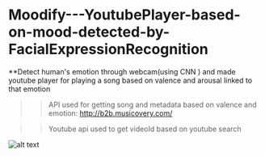 # Moodify---YoutubePlayer-based-on-mood-detected-by-FacialExpressionRecognition


**Detect human's emotion through webcam(using CNN ) and made youtube player for playing a song based on valence and arousal linked to that emotion

>>API used for getting song and metadata based on valence and emotion:  http://b2b.musicovery.com/ 

>>Youtube api used to get  videoId based on youtube search


![alt text](https://github.com/pranshugarg/Moodify---YoutubePlayer-based-on-mood-detected-by-FacialExpressionRecognition/blob/master/Screenshot%20(204).png)
